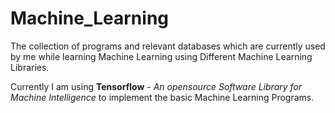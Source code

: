 # Machine_Learning
The collection of programs and relevant databases which are currently used by me while learning Machine Learning using Different Machine Learning Libraries.

Currently I am using **Tensorflow** - _An opensource Software Library for Machine Intelligence_  to implement the basic Machine Learning Programs.

